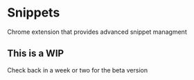 # Snippets

Chrome extension that provides advanced snippet managment

## This is a WIP

Check back in a week or two for the beta version
